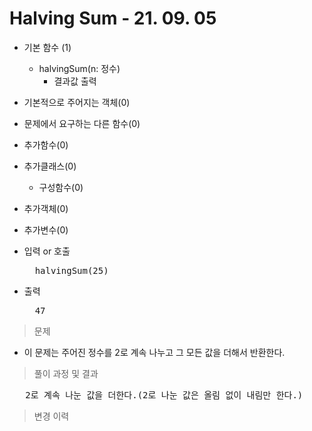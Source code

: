 # Halving Sum - 21. 09. 05

- 기본 함수 (1)
  - halvingSum(n: 정수)
    - 결과값 출력
- 기본적으로 주어지는 객체(0)
- 문제에서 요구하는 다른 함수(0)
- 추가함수(0)
- 추가클래스(0)
  - 구성함수(0)
- 추가객체(0)
- 추가변수(0)

- 입력 or 호출
  <pre>
    halvingSum(25)
  </pre>
 
- 출력
  <pre>
    47
  </pre>

> 문제
  - 이 문제는 주어진 정수를 2로 계속 나누고 그 모든 값을 더해서 반환한다.

> 풀이 과정 및 결과
<pre>
   2로 계속 나눈 값을 더한다.(2로 나눈 값은 올림 없이 내림만 한다.) 
</pre>

>변경 이력
<pre>
</pre>